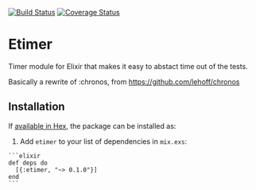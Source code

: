 [![Build Status](https://travis-ci.org/xadhoom/etimer.svg)](https://travis-ci.org/xadhoom/etimer) [![Coverage Status](https://coveralls.io/repos/github/xadhoom/etimer/badge.svg?branch=master)](https://coveralls.io/github/xadhoom/etimer?branch=master)
# Etimer

Timer module for Elixir that makes it easy to abstact time out of the tests.

Basically a rewrite of :chronos, from https://github.com/lehoff/chronos

## Installation

If [available in Hex](https://hex.pm/docs/publish), the package can be installed as:

  1. Add `etimer` to your list of dependencies in `mix.exs`:

    ```elixir
    def deps do
      [{:etimer, "~> 0.1.0"}]
    end
    ```

